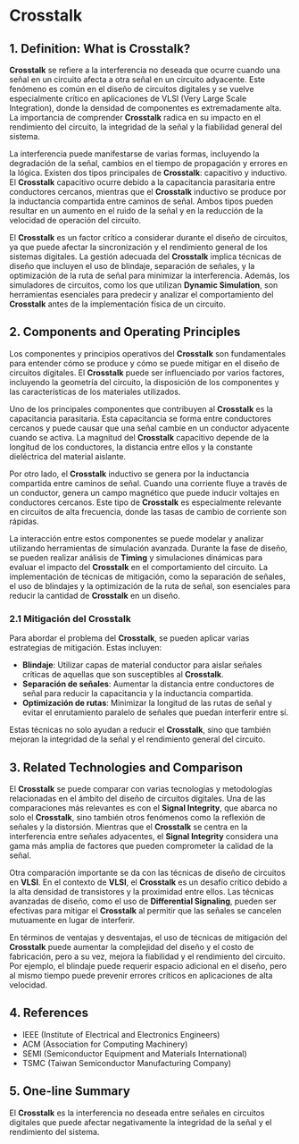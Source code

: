 # Crosstalk

## 1. Definition: What is **Crosstalk**?
**Crosstalk** se refiere a la interferencia no deseada que ocurre cuando una señal en un circuito afecta a otra señal en un circuito adyacente. Este fenómeno es común en el diseño de circuitos digitales y se vuelve especialmente crítico en aplicaciones de VLSI (Very Large Scale Integration), donde la densidad de componentes es extremadamente alta. La importancia de comprender **Crosstalk** radica en su impacto en el rendimiento del circuito, la integridad de la señal y la fiabilidad general del sistema.

La interferencia puede manifestarse de varias formas, incluyendo la degradación de la señal, cambios en el tiempo de propagación y errores en la lógica. Existen dos tipos principales de **Crosstalk**: capacitivo y inductivo. El **Crosstalk** capacitivo ocurre debido a la capacitancia parasitaria entre conductores cercanos, mientras que el **Crosstalk** inductivo se produce por la inductancia compartida entre caminos de señal. Ambos tipos pueden resultar en un aumento en el ruido de la señal y en la reducción de la velocidad de operación del circuito.

El **Crosstalk** es un factor crítico a considerar durante el diseño de circuitos, ya que puede afectar la sincronización y el rendimiento general de los sistemas digitales. La gestión adecuada del **Crosstalk** implica técnicas de diseño que incluyen el uso de blindaje, separación de señales, y la optimización de la ruta de señal para minimizar la interferencia. Además, los simuladores de circuitos, como los que utilizan **Dynamic Simulation**, son herramientas esenciales para predecir y analizar el comportamiento del **Crosstalk** antes de la implementación física de un circuito.

## 2. Components and Operating Principles
Los componentes y principios operativos del **Crosstalk** son fundamentales para entender cómo se produce y cómo se puede mitigar en el diseño de circuitos digitales. El **Crosstalk** puede ser influenciado por varios factores, incluyendo la geometría del circuito, la disposición de los componentes y las características de los materiales utilizados.

Uno de los principales componentes que contribuyen al **Crosstalk** es la capacitancia parasitaria. Esta capacitancia se forma entre conductores cercanos y puede causar que una señal cambie en un conductor adyacente cuando se activa. La magnitud del **Crosstalk** capacitivo depende de la longitud de los conductores, la distancia entre ellos y la constante dieléctrica del material aislante.

Por otro lado, el **Crosstalk** inductivo se genera por la inductancia compartida entre caminos de señal. Cuando una corriente fluye a través de un conductor, genera un campo magnético que puede inducir voltajes en conductores cercanos. Este tipo de **Crosstalk** es especialmente relevante en circuitos de alta frecuencia, donde las tasas de cambio de corriente son rápidas.

La interacción entre estos componentes se puede modelar y analizar utilizando herramientas de simulación avanzada. Durante la fase de diseño, se pueden realizar análisis de **Timing** y simulaciones dinámicas para evaluar el impacto del **Crosstalk** en el comportamiento del circuito. La implementación de técnicas de mitigación, como la separación de señales, el uso de blindajes y la optimización de la ruta de señal, son esenciales para reducir la cantidad de **Crosstalk** en un diseño.

### 2.1 Mitigación del Crosstalk
Para abordar el problema del **Crosstalk**, se pueden aplicar varias estrategias de mitigación. Estas incluyen:

- **Blindaje**: Utilizar capas de material conductor para aislar señales críticas de aquellas que son susceptibles al **Crosstalk**.
- **Separación de señales**: Aumentar la distancia entre conductores de señal para reducir la capacitancia y la inductancia compartida.
- **Optimización de rutas**: Minimizar la longitud de las rutas de señal y evitar el enrutamiento paralelo de señales que puedan interferir entre sí.

Estas técnicas no solo ayudan a reducir el **Crosstalk**, sino que también mejoran la integridad de la señal y el rendimiento general del circuito.

## 3. Related Technologies and Comparison
El **Crosstalk** se puede comparar con varias tecnologías y metodologías relacionadas en el ámbito del diseño de circuitos digitales. Una de las comparaciones más relevantes es con el **Signal Integrity**, que abarca no solo el **Crosstalk**, sino también otros fenómenos como la reflexión de señales y la distorsión. Mientras que el **Crosstalk** se centra en la interferencia entre señales adyacentes, el **Signal Integrity** considera una gama más amplia de factores que pueden comprometer la calidad de la señal.

Otra comparación importante se da con las técnicas de diseño de circuitos en **VLSI**. En el contexto de **VLSI**, el **Crosstalk** es un desafío crítico debido a la alta densidad de transistores y la proximidad entre ellos. Las técnicas avanzadas de diseño, como el uso de **Differential Signaling**, pueden ser efectivas para mitigar el **Crosstalk** al permitir que las señales se cancelen mutuamente en lugar de interferir.

En términos de ventajas y desventajas, el uso de técnicas de mitigación del **Crosstalk** puede aumentar la complejidad del diseño y el costo de fabricación, pero a su vez, mejora la fiabilidad y el rendimiento del circuito. Por ejemplo, el blindaje puede requerir espacio adicional en el diseño, pero al mismo tiempo puede prevenir errores críticos en aplicaciones de alta velocidad.

## 4. References
- IEEE (Institute of Electrical and Electronics Engineers)
- ACM (Association for Computing Machinery)
- SEMI (Semiconductor Equipment and Materials International)
- TSMC (Taiwan Semiconductor Manufacturing Company)

## 5. One-line Summary
El **Crosstalk** es la interferencia no deseada entre señales en circuitos digitales que puede afectar negativamente la integridad de la señal y el rendimiento del sistema.